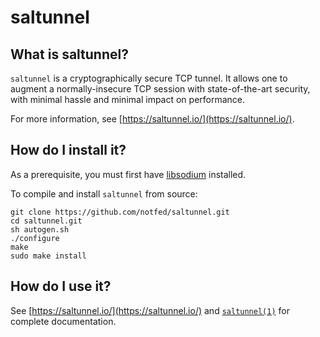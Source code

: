 # saltunnel

## What is saltunnel?

`saltunnel` is a cryptographically secure TCP tunnel.  It allows one to augment a normally-insecure TCP session with state-of-the-art security, with minimal hassle and minimal impact on performance.

For more information, see [https://saltunnel.io/](https://saltunnel.io/).

## How do I install it?

As a prerequisite, you must first have [libsodium](https://github.com/jedisct1/libsodium) installed.  

To compile and install `saltunnel` from source:

```
git clone https://github.com/notfed/saltunnel.git
cd saltunnel.git
sh autogen.sh
./configure
make
sudo make install
```

## How do I use it?

See [https://saltunnel.io/](https://saltunnel.io/) and [`saltunnel(1)`](docs/saltunnel.1.html) for complete documentation.
